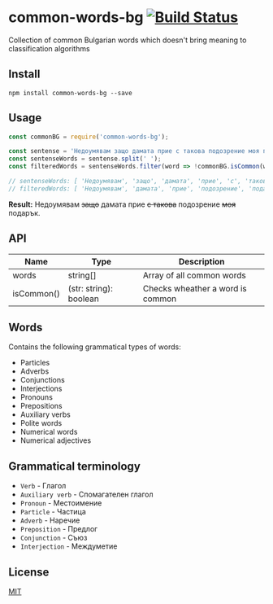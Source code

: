 # common-words-bg [![Build Status](https://travis-ci.org/tsvetomirnik/common-words-bg.svg?branch=master)](https://travis-ci.org/tsvetomirnik/common-words-bg)

Collection of common Bulgarian words which doesn't bring meaning to classification algorithms


## Install

```
npm install common-words-bg --save
```


## Usage

```js
const commonBG = require('common-words-bg');

const sentense = 'Недоумявам защо дамата прие с такова подозрение моя подарък.';
const sentenseWords = sentense.split(' ');
const filteredWords = sentenseWords.filter(word => !commonBG.isCommon(word));

// sentenseWords: [ 'Недоумявам', 'защо', 'дамата', 'прие', 'с', 'такова', 'подозрение', 'моя', 'подарък.' ]
// filteredWords: [ 'Недоумявам', 'дамата', 'прие', 'подозрение', 'подарък.' ]
```

**Result:** Недоумявам ~~защо~~ дамата прие ~~с такова~~ подозрение ~~моя~~ подарък.


## API

| Name       | Type                   | Description                                    |
|------------|------------------------|------------------------------------------------|
| words      | string[]               | Array of all common words                      |
| isCommon() | (str: string): boolean | Checks wheather a word is common               |


## Words

Contains the following grammatical types of words:
- Particles
- Adverbs
- Conjunctions
- Interjections
- Pronouns
- Prepositions
- Auxiliary verbs
- Polite words
- Numerical words
- Numerical adjectives


## Grammatical terminology

- `Verb` - Глагол
- `Auxiliary verb` - Спомагателен глагол
- `Pronoun` - Местоимение
- `Particle` - Частица
- `Adverb` - Наречие
- `Preposition` - Предлог
- `Conjunction` - Съюз
- `Interjection` - Междуметие


## License

[MIT](./license)